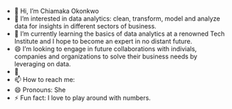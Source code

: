 - 👋 Hi, I’m Chiamaka Okonkwo
- 👀 I’m interested in data analytics: clean, transform, model and analyze data for insights in different sectors of business.
- 🌱 I’m currently learning the basics of data analytics at a renowned Tech Institute and I hope to become an expert in no distant future.
- 😄 I’m looking to engage in future collaborations with indivials, companies and organizations to solve their business needs by leveraging on data.
- 💞️
- 📫 How to reach me: 
- 😄 Pronouns: She
- ⚡ Fun fact: I love to play around with numbers.

